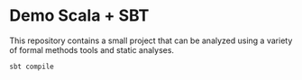 # Demo Scala + SBT

This repository contains a small project that can be analyzed using a variety of formal methods tools and static analyses.

```bash
sbt compile
```
